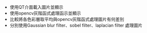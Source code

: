 * 使用QT介面載入圖片並顯示
* 使用opencv灰階函式處理函示並顯示
* 比較將各色彩層取平均與opencv灰階函式處理圖片有何差別
* 分別使用Gaussian blur filter、sobel filter、laplacian filter 處理圖片
